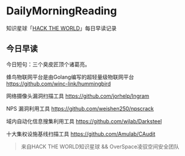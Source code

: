 # DailyMorningReading

知识星球「[HACK THE WORLD](https://public.zsxq.com/groups/225824414251.html)」每日早读记录

## 今日早读

今日短句：三个臭皮匠顶个诸葛亮。

蜂鸟物联网平台是由Golang编写的超轻量级物联网平台
https://github.com/winc-link/hummingbird

网络摄像头漏洞扫描工具
https://github.com/jorhelp/Ingram

NPS 漏洞利用工具
https://github.com/weishen250/npscrack

域内自动化信息搜集利用工具
https://github.com/wjlab/Darksteel

十大集权设施基线扫描工具
https://github.com/Amulab/CAudit

> 来自HACK THE WORLD知识星球 && OverSpace凌驭空间安全团队
